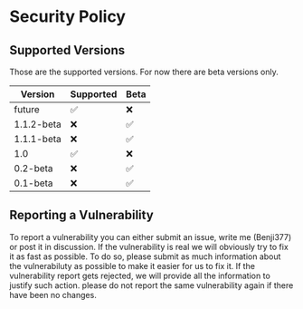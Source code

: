 # Security Policy

## Supported Versions
Those are the supported versions. For now there are beta versions only.

| Version  | Supported          | Beta    |
| -------  | ------------------ | -----   |
| future   | :white_check_mark: | :x:     |
| 1.1.2-beta | :x:              | :white_check_mark:     |
| 1.1.1-beta | :x:              | :white_check_mark:     |
| 1.0      | :white_check_mark: | :x:     |
| 0.2-beta | :x:                | :white_check_mark: |
| 0.1-beta | :x:                | :white_check_mark: |

## Reporting a Vulnerability

To report a vulnerability you can either submit an issue, write me (Benji377) or post it in discussion.
If the vulnerability is real we will obviously try to fix it as fast as possible. 
To do so, please submit as much information about the vulnerabiluty as possible to make it easier for us to fix it.
If the vulnerability report gets rejected, we will provide all the information to justify such action.
please do not report the same vulnerability again if there have been no changes.
